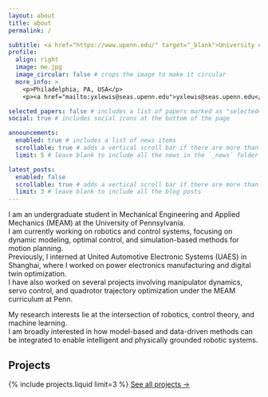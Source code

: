 ```yaml
---
layout: about
title: about
permalink: /

subtitle: <a href="https://www.upenn.edu/" target="_blank">University of Pennsylvania</a> · MEAM Department · Robotics & Control
profile:
  align: right
  image: me.jpg
  image_circular: false # crops the image to make it circular
  more_info: >
    <p>Philadelphia, PA, USA</p>
    <p><a href="mailto:yxlewis@seas.upenn.edu">yxlewis@seas.upenn.edu</a></p>

selected_papers: false # includes a list of papers marked as "selected={true}"
social: true # includes social icons at the bottom of the page

announcements:
  enabled: true # includes a list of news items
  scrollable: true # adds a vertical scroll bar if there are more than 3 news items
  limit: 5 # leave blank to include all the news in the `_news` folder

latest_posts:
  enabled: false
  scrollable: true # adds a vertical scroll bar if there are more than 3 new posts items
  limit: 3 # leave blank to include all the blog posts
---
```


I am an undergraduate student in Mechanical Engineering and Applied Mechanics (MEAM) at the University of Pennsylvania.  
I am currently working on robotics and control systems, focusing on dynamic modeling, optimal control, and simulation-based methods for motion planning.  
Previously, I interned at United Automotive Electronic Systems (UAES) in Shanghai, where I worked on power electronics manufacturing and digital twin optimization.  
I have also worked on several projects involving manipulator dynamics, servo control, and quadrotor trajectory optimization under the MEAM curriculum at Penn.

My research interests lie at the intersection of robotics, control theory, and machine learning.  
I am broadly interested in how model-based and data-driven methods can be integrated to enable intelligent and physically grounded robotic systems.

## Projects
{% include projects.liquid limit=3 %}
[See all projects →](/projects)
